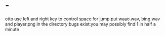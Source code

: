 # -
otto
use left and right key to control
space for jump
put waao.wav, bing.wav and player.png in the directory
bugs exist:you may possibly find 1 in half a minute
